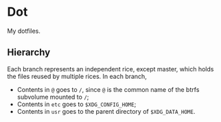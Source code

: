 # Dot

My dotfiles.

## Hierarchy

Each branch represents an independent rice, except master, which holds the files reused by multiple rices. In each branch,
- Contents in `@` goes to `/`, since `@` is the common name of the btrfs subvolume mounted to `/`;
- Contents in `etc` goes to `$XDG_CONFIG_HOME`;
- Contents in `usr` goes to the parent directory of `$XDG_DATA_HOME`.
